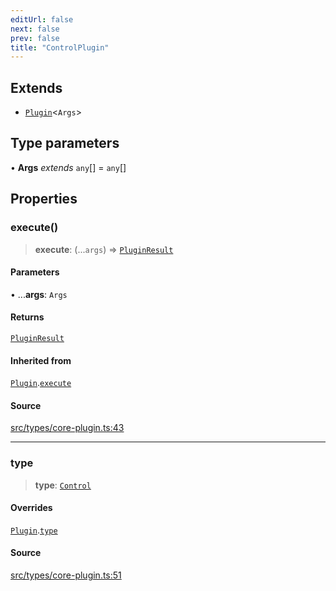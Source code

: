 ```yaml
---
editUrl: false
next: false
prev: false
title: "ControlPlugin"
---
```


## Extends

- [`Plugin`](/v4/api/interfaces/plugin/)\<`Args`\>

## Type parameters

• **Args** *extends* `any`[] = `any`[]

## Properties

### execute()

> **execute**: (...`args`) => [`PluginResult`](/v4/api/type-aliases/pluginresult/)

#### Parameters

• ...**args**: `Args`

#### Returns

[`PluginResult`](/v4/api/type-aliases/pluginresult/)

#### Inherited from

[`Plugin`](/v4/api/interfaces/plugin/).[`execute`](/v4/api/interfaces/plugin/#execute)

#### Source

[src/types/core-plugin.ts:43](https://github.com/sern-handler/handler/blob/7c8e39defbafdd6312a04a2d30750d647a3ab22b/src/types/core-plugin.ts#L43)

***

### type

> **type**: [`Control`](/v4/api/enumerations/plugintype/#control)

#### Overrides

[`Plugin`](/v4/api/interfaces/plugin/).[`type`](/v4/api/interfaces/plugin/#type)

#### Source

[src/types/core-plugin.ts:51](https://github.com/sern-handler/handler/blob/7c8e39defbafdd6312a04a2d30750d647a3ab22b/src/types/core-plugin.ts#L51)
